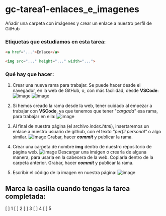 # gc-tarea1-enlaces_e_imagenes
Añadir una carpeta con imágenes y crear un enlace a nuestro perfil de GitHub

### Etiquetas que estudiamos en esta tarea:
```html
<a href="...">Enlace</a>
```

```html
<img src="..." height="..." width="...">
```
### Qué hay que hacer:
1. Crear una nueva rama para trabajar. Se puede hacer desde el navegador, en la web de GitHub, o, con más facilidad, desde **VSCode**:
    ![image](https://github.com/drancope-clases/gc-tarea1-enlaces_e_imagenes/assets/19663469/6497b512-feca-4c81-80be-27e72944358a)
    ![image](https://github.com/drancope-clases/gc-tarea1-enlaces_e_imagenes/assets/19663469/15e046a6-a7ef-46c1-b71f-77f16dd35427)

2. Si hemos creado la rama desde la web, tener cuidado al empezar a trabajar con **VSCode**, ya que tenemos que tener "*cargada*" esa rama, para trabajar en ella:
   ![image](https://github.com/drancope-clases/gc-tarea1-enlaces_e_imagenes/assets/19663469/7c246e3b-6728-416d-b670-67cca3db03bf)

3. Al final de nuestra página (el archivo *index.html*), insertaremos un enlace a nuestro usuario de github, con el texto *"perfil personal"* o algo similar.
   ![image](https://github.com/drancope-clases/gc-tarea1-enlaces_e_imagenes/assets/19663469/0b54d81a-bded-49f4-afe6-c9e8b34c3901)
Grabar, hacer ***commit*** y publicar la rama.
4. Crear una carpeta de nombre **img** dentro de nuestro repositorio de página web.
   ![image](https://github.com/drancope-clases/gc-tarea1-enlaces_e_imagenes/assets/19663469/aee6b40a-3da3-4b48-b002-d69c7b14876d)
   Descargar una imágen o crearla de alguna manera, para usarla en la cabecera de la web. Copiarla dentro de la carpeta anterior.
   Grabar, hacer ***commit*** y publicar la rama.
5. Escribir el código de la imagen en nuestra página:
   ![image](https://github.com/drancope-clases/gc-tarea1-enlaces_e_imagenes/assets/19663469/b29ab4ae-787f-4327-ba3f-fc615cbbadc4)

## Marca la casilla cuando tengas la tarea completada:
[ ] 1
[ ] 2
[ ] 3
[ ] 4
[ ] 5
